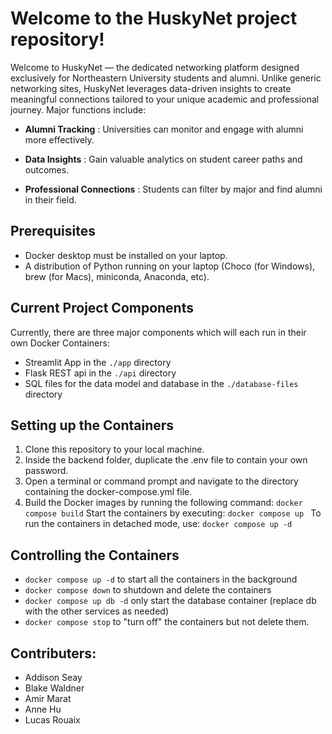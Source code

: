 # Welcome to the HuskyNet project repository!

Welcome to HuskyNet — the dedicated networking platform designed exclusively for Northeastern University students and
alumni. Unlike generic networking sites, HuskyNet leverages data-driven insights to create meaningful connections 
tailored to your unique academic and professional journey. Major functions include:

- **Alumni Tracking** : Universities can monitor and engage with alumni more effectively.

- **Data Insights** : Gain valuable analytics on student career paths and outcomes.

- **Professional Connections** : Students can filter by major and find alumni in their field.
## Prerequisites

- Docker desktop must be installed on your laptop.
- A distribution of Python running on your laptop (Choco (for Windows), brew (for Macs), miniconda, Anaconda, etc). 

## Current Project Components

Currently, there are three major components which will each run in their own Docker Containers:

- Streamlit App in the `./app` directory
- Flask REST api in the `./api` directory
- SQL files for the data model and database in the `./database-files` directory

## Setting up the Containers
1. Clone this repository to your local machine.
2. Inside the backend folder, duplicate the .env file to contain your own password.
3. Open a terminal or command prompt and navigate to the directory containing the docker-compose.yml file.
4. Build the Docker images by running the following command:
`docker compose build`
Start the containers by executing:
`docker compose up `
To run the containers in detached mode, use:
`docker compose up -d`

## Controlling the Containers

- `docker compose up -d` to start all the containers in the background
- `docker compose down` to shutdown and delete the containers
- `docker compose up db -d` only start the database container (replace db with the other services as needed)
- `docker compose stop` to "turn off" the containers but not delete them. 

## Contributers:
- Addison Seay
- Blake Waldner
- Amir Marat
- Anne Hu	
- Lucas Rouaix

 
